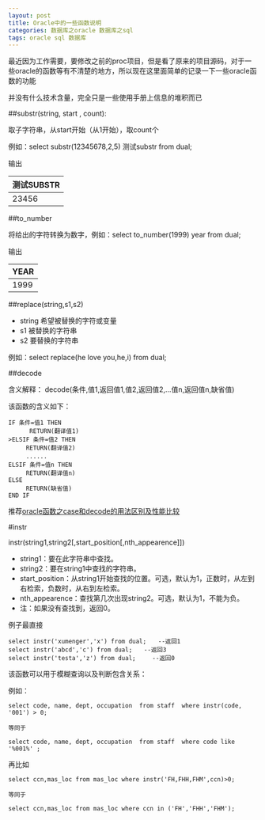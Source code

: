 ```yaml
---
layout: post
title: Oracle中的一些函数说明
categories: 数据库之oracle 数据库之sql
tags: oracle sql 数据库
---
```


最近因为工作需要，要修改之前的proc项目，但是看了原来的项目源码，对于一些oracle的函数等有不清楚的地方，所以现在这里面简单的记录一下一些oracle函数的功能

并没有什么技术含量，完全只是一些使用手册上信息的堆积而已

##substr(string, start , count):


取子字符串，从start开始（从1开始），取count个

例如：select substr(12345678,2,5) 测试substr from dual; 

输出

| 测试SUBSTR | 
| ------------ |
| 23456 |

##to_number

将给出的字符转换为数字，例如：select to_number(1999) year from dual;


输出

|YEAR|
|-----|
|1999|

##replace(string,s1,s2)

* string 希望被替换的字符或变量
* s1 被替换的字符串
* s2 要替换的字符串

例如：select replace(he love you,he,i) from dual;

##decode

含义解释： decode(条件,值1,返回值1,值2,返回值2,...值n,返回值n,缺省值)

该函数的含义如下：

```
IF 条件=值1 THEN
 　　　RETURN(翻译值1)
>ELSIF 条件=值2 THEN
　　　RETURN(翻译值2)
　　　......
ELSIF 条件=值n THEN
　　　RETURN(翻译值n)
ELSE
　　　RETURN(缺省值)
END IF
```

推荐[oracle函数之case和decode的用法区别及性能比较](http://www.blogjava.net/guiying/archive/2012/08/01/384562.html)

#instr

instr(string1,string2[,start_position[,nth_appearence]])

* string1：要在此字符串中查找。
* string2：要在string1中查找的字符串。
* start_position：从string1开始查找的位置。可选，默认为1，正数时，从左到右检索，负数时，从右到左检索。
* nth_appearence：查找第几次出现string2。可选，默认为1，不能为负。
* 注：如果没有查找到，返回0。

例子最直接

```
select instr('xumenger','x') from dual;　　--返回1
select instr('abcd','c') from dual;　　--返回3
select instr('testa','z') from dual;　   --返回0
```

该函数可以用于模糊查询以及判断包含关系：

例如：

```
select code, name, dept, occupation  from staff  where instr(code, '001') > 0;

等同于

select code, name, dept, occupation  from staff  where code like '%001%' ;
```

再比如

```
select ccn,mas_loc from mas_loc where instr('FH,FHH,FHM',ccn)>0;

等同于

select ccn,mas_loc from mas_loc where ccn in ('FH','FHH','FHM');
```
